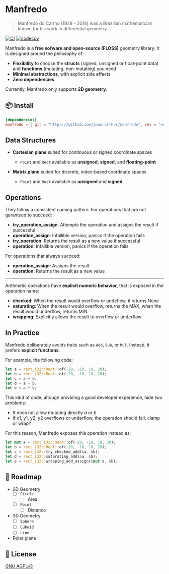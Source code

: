 # Manfredo

> Manfredo do Carmo (1928 - 2018) was a Brazilian mathematician known for his work in differential
> geometry.

[![CI](https://github.com/joao-arthur/manfredo/actions/workflows/ci.yaml/badge.svg)](https://github.com/joao-arthur/manfredo/actions/workflows/ci.yaml)
[![codecov](https://codecov.io/gh/joao-arthur/manfredo/graph/badge.svg?token=D1ZDT1FBZM)](https://codecov.io/gh/joao-arthur/manfredo)

Manfredo is a **free sofware and open-source (FLOSS)** geometry library. It is designed around the
philosophy of:

- **Flexibility** to choose the **structs** (signed, unsigned or float-point data) and **functions**
  (mutating, non-mutating) you need
- **Minimal abstractions**, with explicit side effects
- **Zero dependencies**

Currently, Manfredo only supports **2D geometry**.

## 📦️ Install

```toml
[dependencies]
manfredo = { git = "https://github.com/joao-arthur/manfredo", rev = "ed9fc12740a051c0c98d6278c5109b45d0679e58" }
```

## Data Structures

- **Cartesian plane** suited for continuous or signed coordinate spaces
    - `Point` and `Rect` available as **unsigned**, **signed**, and **floating-point**

- **Matrix plane** suited for discrete, index-based coordinate spaces
    - `Point` and `Rect` available as **unsigned** and **signed**.

## Operations

They follow a consistent naming pattern. For operations that are not garanteed to succeed:

- **try_operation_assign**: Attempts the operation and assigns the result if successful
- **operation_assign**: Infallible version, panics if the operation fails
- **try_operation**: Returns the result as a new value if successful
- **operation**: Infallible version, panics if the operation fails

For operations that always succeed:

- **operation_assign**: Assigns the result
- **operation**: Returns the result as a new value

---

Arithmetic operations have **explicit numeric behavior**, that is exposed in the operation name:

- **checked**: When the result would overflow or undeflow, it returns None
- **saturating**: When the result would overflow, returns the MAX, when the result would underflow,
  returns MIN
- **wrapping**: Explicitly allows the result to overflow or underflow

## In Practice

Manfredo deliberately avoids traits such as `Add`, `Sub`, or `Mul`. Instead, it prefers **explicit
functions**.

For example, the following code:

```rust
let a = rect_i32::Rect::of(-20, -10, 10, 20);
let b = rect_i32::Rect::of(-20, -10, 10, 20);
let c = a + b;
let d = a + b;
let e = a + b;
```

This kind of code, altough providing a good developer experience, hide two problems:

- It does not allow mutating directly _a_ or _b_
- if x1, y1, y2, y2 overflows or underflow, the operation should fail, clamp or wrap?

For this reason, Manfredo exposes this operation instead as:

```rust
let mut a = rect_i32::Rect::of(-20, -10, 10, 20);
let b = rect_i32::Rect::of(-20, -10, 10, 20);
let c = rect_i32::try_checked_add(&a, &b);
let d = rect_i32::saturating_add(&a, &b);
let e = rect_i32::wrapping_add_assign(&mut a, &b);
```

## 🚧 Roadmap

- 2D Geometry
  - [ ] `Circle`
    - [ ] Area
  - [ ] `Point`
    - [ ] Distance
- 3D Geometry
  - [ ] `Sphere`
  - [ ] `Cuboid`
  - [ ] `Line`
- Polar plane

## 📜 License

[GNU AGPLv3](./LICENSE)

